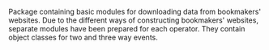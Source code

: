 Package containing basic modules for downloading data from bookmakers' websites. Due to the different ways of constructing bookmakers' websites, separate modules have been prepared for each operator. They contain object classes for two and three way events.

